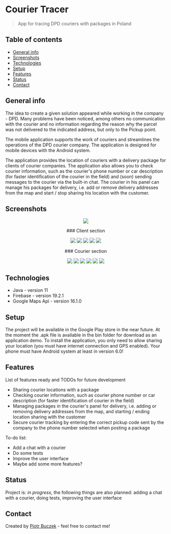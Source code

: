 # Courier Tracer
> App for tracing DPD couriers with packages in Poland

## Table of contents
* [General info](#general-info)
* [Screenshots](#screenshots)
* [Technologies](#technologies)
* [Setup](#setup)
* [Features](#features)
* [Status](#status)
* [Contact](#contact)

## General info
The idea to create a given solution appeared while working in the company - DPD. Many problems have been noticed, among others no communication with the courier and no information regarding the reason why the parcel was not delivered to the indicated address, but only to the Pickup point.

The mobile application supports the work of couriers and streamlines the operations of the DPD courier company. The application is designed for mobile devices with the Android system.

The application provides the location of couriers with a delivery package for clients of courier companies. The application also allows you to check courier information, such as the courier's phone number or car description (for faster identification of the courier in the field) and (soon) sending messages to the courier via the built-in chat. The courier in his panel can manage his packages for delivery, i.e. add or remove delivery addresses from the map and start / stop sharing his location with the customer.

## Screenshots
<p align="center">
  <img src="./img/mainmenu.png">
</p>

<p align="center">
### Client section
  </p>
<p align="center">
  <img src="./img/mainpage.png">

  <img src="./img/code.png">

  <img src="./img/clientposition.png">

  <img src="./img/courierposition.png">

  <img src="./img/courierinfo.png">
 </p>

<p align="center">
### Courier section
</p>
<p align="center">
  <img src="./img/couriersection.png">
  
  <img src="./img/courierdetails.png">

  <img src="./img/courierdetails2.png">

  <img src="./img/packagemanager.png">

  <img src="./img/courierposition2.png">

  <img src="./img/packageposition.png">
 </p>

## Technologies
* Java - version 11
* Firebase - version 19.2.1
* Google Maps Api - version 16.1.0

## Setup
The project will be available in the Google Play store in the near future. At the moment the .apk file is available in the bin folder for download as an application demo. To install the application, you only need to allow sharing your location (you must have internet connection and GPS enabled). Your phone must have Android system at least in version 6.0!

## Features
List of features ready and TODOs for future development
* Sharing courier locations with a package
* Checking courier information, such as courier phone number or car description (for faster identification of courier in the field)
* Managing packages in the courier's panel for delivery, i.e. adding or removing delivery addresses from the map, and starting / ending location sharing with the customer
* Secure courier tracking by entering the correct pickup code sent by the company to the phone number selected when posting a package

To-do list:
* Add a chat with a courier
* Do some tests
* Improve the user interface
* Maybe add some more features?

## Status
Project is: _in progress_, the following things are also planned: adding a chat with a courier, doing tests, improving the user interface

## Contact
Created by [Piotr Buczek](mailto:piotr.buczek37@gmail.com?subject=[GitHub]%20CourierTracer) - feel free to contact me!
